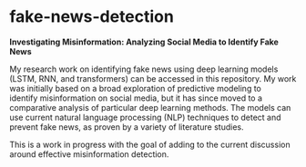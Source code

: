 # fake-news-detection
**Investigating Misinformation: Analyzing Social Media to Identify Fake News**

My research work on identifying fake news using deep learning models (LSTM, RNN, and transformers) can be accessed in this repository. My work was initially based on a broad exploration of predictive modeling to identify misinformation on social media, but it has since moved to a comparative analysis of particular deep learning methods. The models can use current natural language processing (NLP) techniques to detect and prevent fake news, as proven by a variety of literature studies. 

This is a work in progress with the goal of adding to the current discussion around effective misinformation detection.
